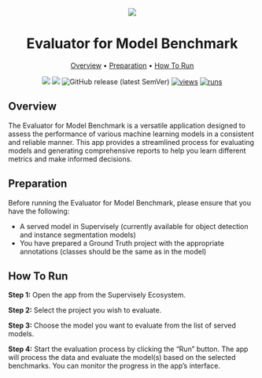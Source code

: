 <div align="center" markdown>

<img src="https://github.com/supervisely-ecosystem/model-benchmark/releases/download/v0.0.4/poster.jpg"/>

# Evaluator for Model Benchmark

<p align="center">
  <a href="#Overview">Overview</a> •
  <a href="#Preparation">Preparation</a> •
  <a href="#How-To-Run">How To Run</a>
</p>

[![](https://img.shields.io/badge/supervisely-ecosystem-brightgreen)](https://ecosystem.supervise.ly/apps/supervisely-ecosystem/model-benchmark)
[![](https://img.shields.io/badge/slack-chat-green.svg?logo=slack)](https://supervise.ly/slack)
![GitHub release (latest SemVer)](https://img.shields.io/github/v/release/supervisely-ecosystem/model-benchmark)
[![views](https://app.supervise.ly/img/badges/views/supervisely-ecosystem/model-benchmark.png)](https://supervise.ly)
[![runs](https://app.supervise.ly/img/badges/runs/supervisely-ecosystem/model-benchmark.png)](https://supervise.ly)

</div>

## Overview

The Evaluator for Model Benchmark is a versatile application designed to assess the performance of various machine learning models in a consistent and reliable manner. This app provides a streamlined process for evaluating models and generating comprehensive reports to help you learn different metrics and make informed decisions.

## Preparation

Before running the Evaluator for Model Benchmark, please ensure that you have the following:

- A served model in Supervisely (currently available for object detection and instance segmentation models)
- You have prepared a Ground Truth project with the appropriate annotations (classes should be the same as in the model)

## How To Run

**Step 1:** Open the app from the Supervisely Ecosystem.

**Step 2:** Select the project you wish to evaluate.

**Step 3:** Choose the model you want to evaluate from the list of served models.

**Step 4:** Start the evaluation process by clicking the “Run” button. The app will process the data and evaluate the model(s) based on the selected benchmarks. You can monitor the progress in the app’s interface.
